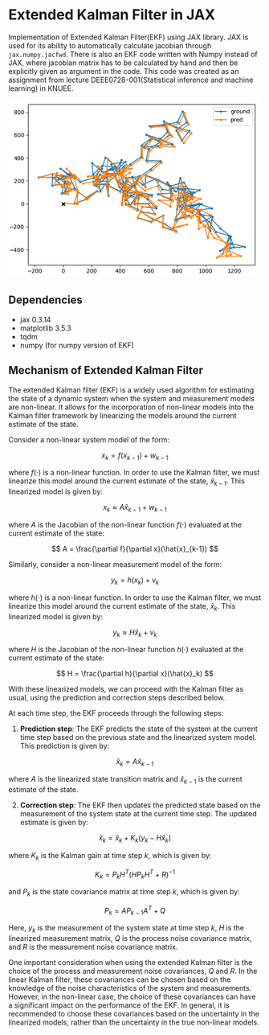 # Extended Kalman Filter in JAX
Implementation of Extended Kalman Filter(EKF) using JAX library. JAX is used for its ability to automatically calculate jacobian through `jax.numpy.jacfwd`. There is also an EKF code written with Numpy instead of JAX, where jacobian matrix has to be calculated by hand and then be explicitly given as argument in the code. This code was created as an assignment from lecture DEEE0728-001(Statistical inference and machine learning) in KNUEE.

![](README_asset/track.PNG)

## Dependencies
- jax 0.3.14
- matplotlib 3.5.3
- tqdm
- numpy (for numpy version of EKF)
## Mechanism of Extended Kalman Filter
The extended Kalman filter (EKF) is a widely used algorithm for estimating the state of a dynamic system when the system and measurement models are non-linear. It allows for the incorporation of non-linear models into the Kalman filter framework by linearizing the models around the current estimate of the state.

Consider a non-linear system model of the form:

$$ x_k = f(x_{k-1}) + w_{k-1} $$

where $f(\cdot)$ is a non-linear function. In order to use the Kalman filter, we must linearize this model around the current estimate of the state, $\hat{x}_{k-1}$. This linearized model is given by:

$$ x_k \approx A\hat{x}_{k-1} + w_{k-1} $$

where $A$ is the Jacobian of the non-linear function $f(\cdot)$ evaluated at the current estimate of the state:

$$ A = \frac{\partial f}{\partial x}(\hat{x}_{k-1}) $$

Similarly, consider a non-linear measurement model of the form:

$$ y_k = h(x_k) + v_k $$

where $h(\cdot)$ is a non-linear function. In order to use the Kalman filter, we must linearize this model around the current estimate of the state, $\hat{x}_k$. This linearized model is given by:

$$ y_k \approx H\hat{x}_k + v_k $$

where $H$ is the Jacobian of the non-linear function $h(\cdot)$ evaluated at the current estimate of the state:

$$ H = \frac{\partial h}{\partial x}(\hat{x}_k) $$

With these linearized models, we can proceed with the Kalman filter as usual, using the prediction and correction steps described below.

At each time step, the EKF proceeds through the following steps:

1. **Prediction step**: The EKF predicts the state of the system at the current time step based on the previous state and the linearized system model. This prediction is given by:

$$ \hat{x}_k = A\hat{x}_{k-1} $$

where $A$ is the linearized state transition matrix and $\hat{x}_{k-1}$ is the current estimate of the state.

2. **Correction step**: The EKF then updates the predicted state based on the measurement of the system state at the current time step. The updated estimate is given by:

$$ \hat{x}_k = \hat{x}_k + K_k(y_k - H\hat{x}_k) $$

where $K_k$ is the Kalman gain at time step $k$, which is given by:

$$ K_k = P_kH^T(HP_kH^T + R)^{-1} $$

and $P_k$ is the state covariance matrix at time step $k$, which is given by:

$$ P_k = AP_{k-1}A^T + Q $$

Here, $y_k$ is the measurement of the system state at time step $k$, $H$ is the linearized measurement matrix, $Q$ is the process noise covariance matrix, and $R$ is the measurement noise covariance matrix.

One important consideration when using the extended Kalman filter is the choice of the process and measurement noise covariances, $Q$ and $R$. In the linear Kalman filter, these covariances can be chosen based on the knowledge of the noise characteristics of the system and measurements. However, in the non-linear case, the choice of these covariances can have a significant impact on the performance of the EKF. In general, it is recommended to choose these covariances based on the uncertainty in the linearized models, rather than the uncertainty in the true non-linear models.
